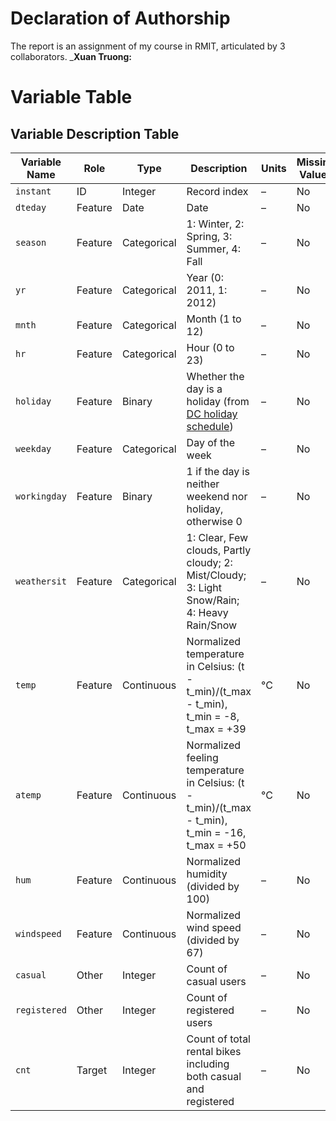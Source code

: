 # Declaration of Authorship
The report is an assignment of my course in RMIT, articulated by 3 collaborators.
_**Xuan Truong:** 

# Variable Table

## Variable Description Table

| Variable Name | Role | Type | Description | Units | Missing Values |
|----------|----------|----------|------------------------|----------|----------|
| `instant` | ID | Integer | Record index | – | No |
| `dteday` | Feature | Date | Date | – | No |
| `season` | Feature | Categorical | 1: Winter, 2: Spring, 3: Summer, 4: Fall | – | No |
| `yr` | Feature | Categorical | Year (0: 2011, 1: 2012) | – | No |
| `mnth` | Feature | Categorical | Month (1 to 12) | – | No |
| `hr` | Feature | Categorical | Hour (0 to 23) | – | No |
| `holiday` | Feature | Binary | Whether the day is a holiday (from [DC holiday schedule](http://dchr.dc.gov/page/holiday-schedule)) | – | No |
| `weekday` | Feature | Categorical | Day of the week | – | No |
| `workingday` | Feature | Binary | 1 if the day is neither weekend nor holiday, otherwise 0 | – | No |
| `weathersit` | Feature | Categorical | 1: Clear, Few clouds, Partly cloudy; 2: Mist/Cloudy; 3: Light Snow/Rain; 4: Heavy Rain/Snow | – | No |
| `temp` | Feature | Continuous | Normalized temperature in Celsius: (t - t_min)/(t_max - t_min), t_min = -8, t_max = +39 | °C | No |
| `atemp` | Feature | Continuous | Normalized feeling temperature in Celsius: (t - t_min)/(t_max - t_min), t_min = -16, t_max = +50 | °C | No |
| `hum` | Feature | Continuous | Normalized humidity (divided by 100) | – | No |
| `windspeed` | Feature | Continuous | Normalized wind speed (divided by 67) | – | No |
| `casual` | Other | Integer | Count of casual users | – | No |
| `registered` | Other | Integer | Count of registered users | – | No |
| `cnt` | Target | Integer | Count of total rental bikes including both casual and registered | – | No |


